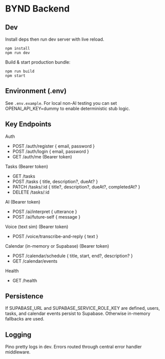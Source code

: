BYND Backend
=============

Dev
----
Install deps then run dev server with live reload.

    npm install
    npm run dev

Build & start production bundle:

    npm run build
    npm start

Environment (.env)
------------------
See `.env.example`. For local non-AI testing you can set OPENAI_API_KEY=dummy to enable deterministic stub logic.

Key Endpoints
-------------

Auth
 - POST /auth/register { email, password }
 - POST /auth/login { email, password }
 - GET  /auth/me (Bearer token)

Tasks (Bearer token)
 - GET  /tasks
 - POST /tasks { title, description?, dueAt? }
 - PATCH /tasks/:id { title?, description?, dueAt?, completedAt? }
 - DELETE /tasks/:id

AI (Bearer token)
 - POST /ai/interpret { utterance }
 - POST /ai/future-self { message }

Voice (text sim) (Bearer token)
 - POST /voice/transcribe-and-reply { text }

Calendar (in-memory or Supabase) (Bearer token)
 - POST /calendar/schedule { title, start, end?, description? }
 - GET  /calendar/events

Health
 - GET /health

Persistence
-----------
If SUPABASE_URL and SUPABASE_SERVICE_ROLE_KEY are defined, users, tasks, and calendar events persist to Supabase. Otherwise in-memory fallbacks are used.

Logging
-------
Pino pretty logs in dev. Errors routed through central error handler middleware.
